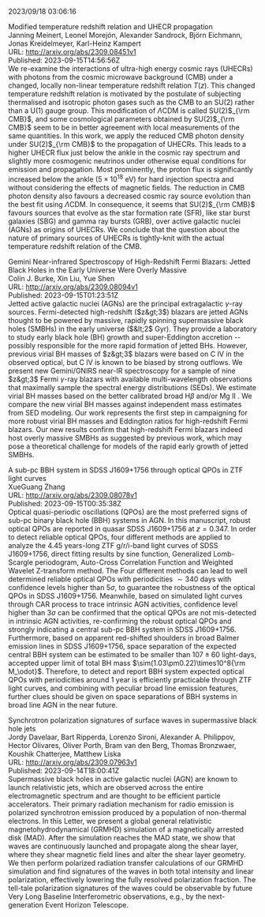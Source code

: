 2023/09/18 03:06:16  

Modified temperature redshift relation and UHECR propagation  
Janning Meinert, Leonel Morejón, Alexander Sandrock, Björn Eichmann, Jonas Kreidelmeyer, Karl-Heinz Kampert  
URL: http://arxiv.org/abs/2309.08451v1  
Published: 2023-09-15T14:56:56Z  
  We re-examine the interactions of ultra-high energy cosmic rays (UHECRs) with photons from the cosmic microwave background (CMB) under a changed, locally non-linear temperature redshift relation $T(z)$. This changed temperature redshift relation is motivated by the postulate of subjecting thermalised and isotropic photon gases such as the CMB to an SU(2) rather than a U(1) gauge group. This modification of $\Lambda$CDM is called SU(2)$_{\rm CMB}$, and some cosmological parameters obtained by SU(2)$_{\rm CMB}$ seem to be in better agreement with local measurements of the same quantities. In this work, we apply the reduced CMB photon density under SU(2)$_{\rm CMB}$ to the propagation of UHECRs. This leads to a higher UHECR flux just below the ankle in the cosmic ray spectrum and slightly more cosmogenic neutrinos under otherwise equal conditions for emission and propagation. Most prominently, the proton flux is significantly increased below the ankle ($5\times10^{18}$ eV) for hard injection spectra and without considering the effects of magnetic fields. The reduction in CMB photon density also favours a decreased cosmic ray source evolution than the best fit using $\Lambda$CDM. In consequence, it seems that SU(2)$_{\rm CMB}$ favours sources that evolve as the star formation rate (SFR), like star burst galaxies (SBG) and gamma ray bursts (GRB), over active galactic nuclei (AGNs) as origins of UHECRs. We conclude that the question about the nature of primary sources of UHECRs is tightly-knit with the actual temperature redshift relation of the CMB.   

Gemini Near-infrared Spectroscopy of High-Redshift Fermi Blazars: Jetted
  Black Holes in the Early Universe Were Overly Massive  
Colin J. Burke, Xin Liu, Yue Shen  
URL: http://arxiv.org/abs/2309.08094v1  
Published: 2023-09-15T01:23:51Z  
  Jetted active galactic nuclei (AGNs) are the principal extragalactic $\gamma$-ray sources. Fermi-detected high-redshift ($z&gt;3$) blazars are jetted AGNs thought to be powered by massive, rapidly spinning supermassive black holes (SMBHs) in the early universe ($&lt;2$ Gyr). They provide a laboratory to study early black hole (BH) growth and super-Eddington accretion -- possibly responsible for the more rapid formation of jetted BHs. However, previous virial BH masses of $z&gt;3$ blazars were based on C IV in the observed optical, but C IV is known to be biased by strong outflows. We present new Gemini/GNIRS near-IR spectroscopy for a sample of nine $z&gt;3$ Fermi $\gamma$-ray blazars with available multi-wavelength observations that maximally sample the spectral energy distributions (SEDs). We estimate virial BH masses based on the better calibrated broad H$\beta$ and/or Mg II . We compare the new virial BH masses against independent mass estimates from SED modeling. Our work represents the first step in campaigning for more robust virial BH masses and Eddington ratios for high-redshift Fermi blazars. Our new results confirm that high-redshift Fermi blazars indeed host overly massive SMBHs as suggested by previous work, which may pose a theoretical challenge for models of the rapid early growth of jetted SMBHs.   

A sub-pc BBH system in SDSS J1609+1756 through optical QPOs in ZTF light
  curves  
XueGuang Zhang  
URL: http://arxiv.org/abs/2309.08078v1  
Published: 2023-09-15T00:35:38Z  
  Optical quasi-periodic oscillations (QPOs) are the most preferred signs of sub-pc binary black hole (BBH) systems in AGN. In this manuscript, robust optical QPOs are reported in quasar SDSS J1609+1756 at $z=0.347$. In order to detect reliable optical QPOs, four different methods are applied to analyze the 4.45 years-long ZTF g/r/i-band light curves of SDSS J1609+1756, direct fitting results by sine function, Generalized Lomb-Scargle periodogram, Auto-Cross Correlation Function and Weighted Wavelet Z-transform method. The Four different methods can lead to well determined reliable optical QPOs with periodicities $\sim340$ days with confidence levels higher than 5$\sigma$, to guarantee the robustness of the optical QPOs in SDSS J1609+1756. Meanwhile, based on simulated light curves through CAR process to trace intrinsic AGN activities, confidence level higher than $3\sigma$ can be confirmed that the optical QPOs are not mis-detected in intrinsic AGN activities, re-confirming the robust optical QPOs and strongly indicating a central sub-pc BBH system in SDSS J1609+1756. Furthermore, based on apparent red-shifted shoulders in broad Balmer emission lines in SDSS J1609+1756, space separation of the expected central BBH system can be estimated to be smaller than $107\pm60$ light-days, accepted upper limit of total BH mass $\sim(1.03\pm0.22)\times10^8{\rm M_\odot}$. Therefore, to detect and report BBH system expected optical QPOs with periodicities around 1 year is efficiently practicable through ZTF light curves, and combining with peculiar broad line emission features, further clues should be given on space separations of BBH systems in broad line AGN in the near future.   

Synchrotron polarization signatures of surface waves in supermassive
  black hole jets  
Jordy Davelaar, Bart Ripperda, Lorenzo Sironi, Alexander A. Philippov, Hector Olivares, Oliver Porth, Bram van den Berg, Thomas Bronzwaer, Koushik Chatterjee, Matthew Liska  
URL: http://arxiv.org/abs/2309.07963v1  
Published: 2023-09-14T18:00:41Z  
  Supermassive black holes in active galactic nuclei (AGN) are known to launch relativistic jets, which are observed across the entire electromagnetic spectrum and are thought to be efficient particle accelerators. Their primary radiation mechanism for radio emission is polarized synchrotron emission produced by a population of non-thermal electrons. In this Letter, we present a global general relativistic magnetohydrodynamical (GRMHD) simulation of a magnetically arrested disk (MAD). After the simulation reaches the MAD state, we show that waves are continuously launched and propagate along the shear layer, where they shear magnetic field lines and alter the shear layer geometry. We then perform polarized radiation transfer calculations of our GRMHD simulation and find signatures of the waves in both total intensity and linear polarization, effectively lowering the fully resolved polarization fraction. The tell-tale polarization signatures of the waves could be observable by future Very Long Baseline Interferometric observations, e.g., by the next-generation Event Horizon Telescope.   

